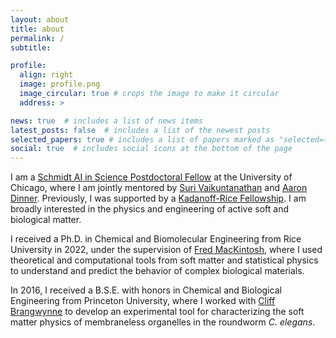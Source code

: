 ```yaml
---
layout: about
title: about
permalink: /
subtitle:

profile:
  align: right
  image: profile.png
  image_circular: true # crops the image to make it circular
  address: >

news: true  # includes a list of news items
latest_posts: false  # includes a list of the newest posts
selected_papers: true # includes a list of papers marked as "selected={true}"
social: true  # includes social icons at the bottom of the page
---
```


I am a [Schmidt AI in Science Postdoctoral Fellow](https://www.schmidtfutures.com/our-work/schmidt-ai-in-science-postdocs/) at the University of Chicago, where I am jointly mentored by [Suri Vaikuntanathan](https://chemistry.uchicago.edu/faculty/suri-vaikuntanathan-0) and [Aaron Dinner](https://chemistry.uchicago.edu/faculty/aaron-dinner). Previously, I was supported by a [Kadanoff-Rice Fellowship](https://mrsec.uchicago.edu/education/for-our-research-community/kadanoff-rice-postdoctoral-fellowships/). I am broadly interested in the physics and engineering of active soft and biological matter. 

I received a Ph.D. in Chemical and Biomolecular Engineering from Rice University in 2022, under the supervision of [Fred MacKintosh](https://profiles.rice.edu/faculty/frederick-c-mackintosh), where I used theoretical and computational tools from soft matter and statistical physics to understand and predict the behavior of complex biological materials. 

In 2016, I received a B.S.E. with honors in Chemical and Biological Engineering from Princeton University, where I worked with [Cliff Brangwynne](https://cbe.princeton.edu/people/clifford-brangwynne) to develop an experimental tool for characterizing the soft matter physics of membraneless organelles in the roundworm *C. elegans*.
